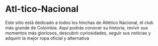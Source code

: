 # Atl-tico-Nacional
 Este sitio está dedicado a todos los hinchas de Atlético Nacional, el club más grande de Colombia. Aquí podrás conocer su historia, revivir sus momentos más gloriosos, descubrir curiosidades, seguir sus noticias y adquirir la mejor ropa oficial y alternativa
